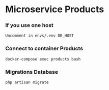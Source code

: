 # Microservice Products

### If you use one host
```
Uncomment in envs/.env DB_HOST
```

### Connect to container Products
```
docker-compose exec products bash
```

### Migrations Database
```
php artisan migrate
```

